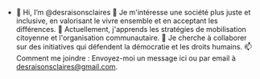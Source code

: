 - 👋 Hi, I’m @desraisonsclaires
👀 Je m'intéresse une société plus juste et inclusive, en valorisant le vivre ensemble et en acceptant les différences.
🌱 Actuellement, j'apprends les stratégies de mobilisation citoyenne et l'organisation communautaire.
💞️ Je cherche à collaborer sur des initiatives qui défendent la démocratie et les droits humains.
📫 Comment me joindre : Envoyez-moi un message ici ou par email à desraisonsclaires@gmail.com.


<!---
desraisonsclaires/desraisonsclaires is a ✨ special ✨ repository because its `README.md` (this file) appears on your GitHub profile.
You can click the Preview link to take a look at your changes.
--->
